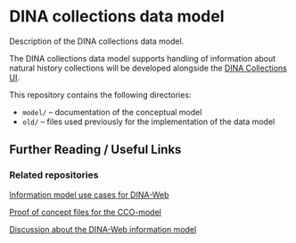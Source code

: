 # DINA collections data model

Description of the DINA collections data model.

The DINA collections data model supports handling of information about natural history collections will be developed alongside the [DINA Collections UI](https://github.com/DINA-Web/collections-ui).

This repository contains the following directories:

* `model/` – documentation of the conceptual model
* `old/` – files used previously for the implementation of the data model

## Further Reading / Useful Links

### Related repositories

[Information model use cases for DINA-Web](https://github.com/DINA-Web/information-model-use-cases)

[Proof of concept files for the CCO-model](https://github.com/chicoreus/cco_poc)

[Discussion about the DINA-Web information model](https://github.com/DINA-Web/information-model)

